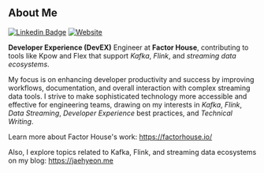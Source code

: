 ## About Me

[![Linkedin Badge](https://img.shields.io/badge/-LinkedIn-blue?style=flat&logo=Linkedin&logoColor=white&link=https://www.linkedin.com/in/jaehyeon-kim-76b93429/)](https://www.linkedin.com/in/jaehyeon-kim-76b93429/)
[![Website](https://img.shields.io/website?url=https%3A%2F%2Fjaehyeon.me)](https://jaehyeon.me)

**Developer Experience (DevEX)** Engineer at **Factor House**, contributing to tools like Kpow and Flex that support *Kafka*, *Flink*, and *streaming data ecosystems*.

My focus is on enhancing developer productivity and success by improving workflows, documentation, and overall interaction with complex streaming data tools. I strive to make sophisticated technology more accessible and effective for engineering teams, drawing on my interests in *Kafka*, *Flink*, *Data Streaming*, *Developer Experience* best practices, and *Technical Writing*.

Learn more about Factor House's work: https://factorhouse.io/

Also, I explore topics related to Kafka, Flink, and streaming data ecosystems on my blog: https://jaehyeon.me

<!--

[![GitHub Streak](https://streak-stats.demolab.com?user=jaehyeon-kim&theme=highcontrast)](https://git.io/streak-stats)

[![GitHub stats](https://github-readme-stats.vercel.app/api?username=sarahesbie)](https://github.com/sarahesbie/github-readme-stats)

**jaehyeon-kim/jaehyeon-kim** is a ✨ _special_ ✨ repository because its `README.md` (this file) appears on your GitHub profile.

Here are some ideas to get you started:

- 🔭 I’m currently working on ...
- 🌱 I’m currently learning ...
- 👯 I’m looking to collaborate on ...
- 🤔 I’m looking for help with ...
- 💬 Ask me about ...
- 📫 How to reach me: ...
- 😄 Pronouns: ...
- ⚡ Fun fact: ...
-->
